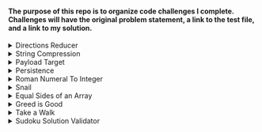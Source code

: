 #### The purpose of this repo is to organize code challenges I complete. Challenges will have the original problem statement, a link to the test file, and a link to my solution. 

<details>
  <summary>Directions Reducer</summary>
  
   #### Problem Statement: 
   `Write a function dirReduc which will take an array of strings and returns an array of strings with the needless directions removed (W<->E or S<->N side by side).`  
    
    
   [Tests](fake link)    
   [Solution](https://github.com/takeller/Code-Challenges/blob/main/directions/directions_reducer.js)
</details>

<details>
  <summary>String Compression</summary>
      
   #### Problem Statement: 
   `Implement a method to perform basic string compression using the counts of repeated characters. For example, the string aabcccccaaa would become a2b1c5a3. If the 'compressed' string would not become smaller than the original string, your method should return the original string. You can assume the string has only uppercase and lowercase letters.`   
    
    
   [Tests](https://github.com/takeller/Code-Challenges/blob/main/string_compression/test_string_compression.py)    
   [Solution](https://github.com/takeller/Code-Challenges/blob/main/string_compression/string_compression.py)
</details>

<details>
  <summary>Payload Target</summary>
      
   #### Problem Statement: 

Write a method that takes two parameters, payload and target. Search through a payload of unique integer values (positive, negative, or 0) to find any two numbers that add together to equal the target (which could also be positive or negative or 0).

When you find a set of numbers that add up to your target value, you can stop processing.

If found, return an array of those two values, otherwise return an empty array if no matching values are found.

For example, if your payload of numbers contained a 10 and a 5 you could return those numbers if your target was 15. Likewise, if you had -3 and 18, those would also add together to be a target of 15.

Be careful that you don't find the same number twice in your payload; for example if your payload contains a 4 and your target is 8, your answer should not indicate that it found 4 twice.

Solve this any way you can, then optimize to run in O(n) time and 1x space complexity.

    
    
   [Tests](Fake Link)    
   [Solution](https://github.com/takeller/Code-Challenges/blob/main/payload_target/payload_target.rb)
</details>

<details>
  <summary>Persistence</summary>
      
   #### Problem Statement: 
   `Implement a method to perform basic string compression using the counts of repeated characters. For example, the string aabcccccaaa would become a2b1c5a3. If the 'compressed' string would not become smaller than the original string, your method should return the original string. You can assume the string has only uppercase and lowercase letters.`   
    
    
   [Tests](https://github.com/takeller/Code-Challenges/blob/main/persistence/test_persistence.py)    
   [Solution](https://github.com/takeller/Code-Challenges/blob/main/persistence/persistence.py)
</details>

<details>
  <summary>Roman Numeral To Integer</summary>
      
   #### Problem Statement: 
   `Write a recursive function that converts an integer into a string such that the number is represented in Roman Numerals in the most efficient way.
eg, the number 4 could be written as 'IIII' but it's more efficient to use 'IV' since that's a shorter string
Assume no number is greater than 4,000
Here are the Roman Numeral equivalents you'll need to know:
M=1000, CM=900, D=500, CD=400,
C=100, XC=90, L=50, XL=40,
X=10, IX=9, V=5, IV=4, I=1 `  
    
    
   [Tests](Fake Link)    
   [Solution](https://github.com/takeller/Code-Challenges/blob/main/roman_to_integer/recursion_challenge.rb)
</details>

<details>
  <summary>Snail</summary>
      
   #### Problem Statement: 
   `Given an n x n array, write a method that returns the array elements arranged from outermost elements to the middle element, traveling clockwise.`
   ```ruby
const array_matrix = [
  [1, 2, 3],
  [4, 5, 6],
  [7, 8, 9]
];

snail(array_matrix) 
#=> [1, 2, 3, 6, 9, 8, 7, 4, 5]
```
   [Tests](Fake Link)    
   [Solution](https://github.com/takeller/Code-Challenges/blob/main/snail/snail_challenge.rb)
</details>

<details>
  <summary>Equal Sides of an Array</summary>
      
   #### Problem Statement: 
   ```You are going to be given an array of integers. Your job is to take that array and find an index N where the sum of the integers to the left of N is equal to the sum of the integers to the right of N. If there is no index that would make this happen, return -1.

For example:

Let's say you are given the array {1,2,3,4,3,2,1}: Your function will return the index 3, because at the 3rd position of the array, the sum of left side of the index ({1,2,3}) and the sum of the right side of the index ({3,2,1}) both equal 6.

Let's look at another one.
You are given the array {1,100,50,-51,1,1}: Your function will return the index 1, because at the 1st position of the array, the sum of left side of the index ({1}) and the sum of the right side of the index ({50,-51,1,1}) both equal 1.

Last one:
You are given the array {20,10,-80,10,10,15,35}
At index 0 the left side is {}
The right side is {10,-80,10,10,15,35}
They both are equal to 0 when added. (Empty arrays are equal to 0 in this problem)
Index 0 is the place where the left side and right side are equal.

Note: Please remember that in most programming/scripting languages the index of an array starts at 0.

Input:
An integer array of length 0 < arr < 1000. The numbers in the array can be any integer positive or negative.

Output:
The lowest index N where the side to the left of N is equal to the side to the right of N. If you do not find an index that fits these rules, then you will return -1.

Note:
If you are given an array with multiple answers, return the lowest correct index.
```
   [Tests](https://github.com/takeller/Code-Challenges/blob/main/equal_sides_of_an_array/test_equal_sides.py)    
   [Solution](https://github.com/takeller/Code-Challenges/blob/main/equal_sides_of_an_array/equal_sides.py)
</details>

<details>
  <summary>Greed is Good</summary>
      
   #### Problem Statement: 
   ```Greed is a dice game played with five six-sided dice. Your mission, should you choose to accept it, is to score a throw according to these rules. You will always be given an array with five six-sided dice values.

 Three 1's => 1000 points
 Three 6's =>  600 points
 Three 5's =>  500 points
 Three 4's =>  400 points
 Three 3's =>  300 points
 Three 2's =>  200 points
 One   1   =>  100 points
 One   5   =>   50 point
A single die can only be counted once in each roll. For example, a given "5" can only count as part of a triplet (contributing to the 500 points) or as a single 50 points, but not both in the same roll.

Example scoring

 Throw       Score
 ---------   ------------------
 5 1 3 4 1   250:  50 (for the 5) + 2 * 100 (for the 1s)
 1 1 1 3 1   1100: 1000 (for three 1s) + 100 (for the other 1)
 2 4 4 5 4   450:  400 (for three 4s) + 50 (for the 5)
In some languages, it is possible to mutate the input to the function. This is something that you should never do. If you mutate the input, you will not be able to pass all the tests.
```
   [Tests](https://github.com/takeller/Code-Challenges/blob/main/greed_is_good/test_greed_is_good.py)    
   [Solution](https://github.com/takeller/Code-Challenges/blob/main/greed_is_good/greed_is_good.py)
</details>

<details>
  <summary>Take a Walk</summary>
      
   #### Problem Statement: 
   ```You live in the city of Cartesia where all roads are laid out in a perfect grid. You arrived ten minutes too early to an appointment, so you decided to take the opportunity to go for a short walk. The city provides its citizens with a Walk Generating App on their phones -- everytime you press the button it sends you an array of one-letter strings representing directions to walk (eg. ['n', 's', 'w', 'e']). You always walk only a single block for each letter (direction) and you know it takes you one minute to traverse one city block, so create a function that will return true if the walk the app gives you will take you exactly ten minutes (you don't want to be early or late!) and will, of course, return you to your starting point. Return false otherwise.

Note: you will always receive a valid array containing a random assortment of direction letters ('n', 's', 'e', or 'w' only). It will never give you an empty array (that's not a walk, that's standing still!).

You live in the city of Cartesia where all roads are laid out in a perfect grid. You arrived ten minutes too early to an appointment, so you decided to take the opportunity to go for a short walk. The city provides its citizens with a Walk Generating App on their phones -- everytime you press the button it sends you an array of one-letter strings representing directions to walk (eg. ['n', 's', 'w', 'e']). You always walk only a single block for each letter (direction) and you know it takes you one minute to traverse one city block, so create a function that will return true if the walk the app gives you will take you exactly ten minutes (you don't want to be early or late!) and will, of course, return you to your starting point. Return false otherwise.

Note: you will always receive a valid array containing a random assortment of direction letters ('n', 's', 'e', or 'w' only). It will never give you an empty array (that's not a walk, that's standing still!).
```
   [Tests](https://github.com/takeller/Code-Challenges/blob/main/take_a_walk/test_take_a_walk.py)    
   [Solution](https://github.com/takeller/Code-Challenges/blob/main/take_a_walk/take_a_walk.py)
</details>

<details>
  <summary>Sudoku Solution Validator</summary>
      
   #### Problem Statement: 
   ```Sudoku Background
Sudoku is a game played on a 9x9 grid. The goal of the game is to fill all cells of the grid with digits from 1 to 9, so that each column, each row, and each of the nine 3x3 sub-grids (also known as blocks) contain all of the digits from 1 to 9.
(More info at: http://en.wikipedia.org/wiki/Sudoku)

Sudoku Solution Validator
Write a function validSolution/ValidateSolution/valid_solution() that accepts a 2D array representing a Sudoku board, and returns true if it is a valid solution, or false otherwise. The cells of the sudoku board may also contain 0's, which will represent empty cells. Boards containing one or more zeroes are considered to be invalid solutions.

The board is always 9 cells by 9 cells, and every cell only contains integers from 0 to 9.

Examples
validSolution([
  [5, 3, 4, 6, 7, 8, 9, 1, 2],
  [6, 7, 2, 1, 9, 5, 3, 4, 8],
  [1, 9, 8, 3, 4, 2, 5, 6, 7],
  [8, 5, 9, 7, 6, 1, 4, 2, 3],
  [4, 2, 6, 8, 5, 3, 7, 9, 1],
  [7, 1, 3, 9, 2, 4, 8, 5, 6],
  [9, 6, 1, 5, 3, 7, 2, 8, 4],
  [2, 8, 7, 4, 1, 9, 6, 3, 5],
  [3, 4, 5, 2, 8, 6, 1, 7, 9]
]); // => true
validSolution([
  [5, 3, 4, 6, 7, 8, 9, 1, 2], 
  [6, 7, 2, 1, 9, 0, 3, 4, 8],
  [1, 0, 0, 3, 4, 2, 5, 6, 0],
  [8, 5, 9, 7, 6, 1, 0, 2, 0],
  [4, 2, 6, 8, 5, 3, 7, 9, 1],
  [7, 1, 3, 9, 2, 4, 8, 5, 6],
  [9, 0, 1, 5, 3, 7, 2, 1, 4],
  [2, 8, 7, 4, 1, 9, 6, 3, 5],
  [3, 0, 0, 4, 8, 1, 1, 7, 9]
]); // => false
```
   [Tests]()    
   [Solution]()
</details>
